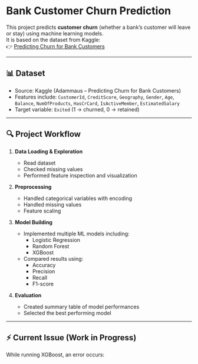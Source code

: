 # Bank Customer Churn Prediction

This project predicts **customer churn** (whether a bank’s customer will leave or stay) using machine learning models.  
It is based on the dataset from Kaggle:  
👉 [Predicting Churn for Bank Customers](https://www.kaggle.com/datasets/adammaus/predicting-churn-for-bank-customers)

---

## 📊 Dataset
- Source: Kaggle (Adammaus – Predicting Churn for Bank Customers)
- Features include: `CustomerId`, `CreditScore`, `Geography`, `Gender`, `Age`, `Balance`, `NumOfProducts`, `HasCrCard`, `IsActiveMember`, `EstimatedSalary`
- Target variable: `Exited` (1 → churned, 0 → retained)

---

## 🔍 Project Workflow
1. **Data Loading & Exploration**
   - Read dataset
   - Checked missing values
   - Performed feature inspection and visualization

2. **Preprocessing**
   - Handled categorical variables with encoding
   - Handled missing values
   - Feature scaling

3. **Model Building**
   - Implemented multiple ML models including:
     - Logistic Regression
     - Random Forest
     - XGBoost
   - Compared results using:
     - Accuracy
     - Precision
     - Recall
     - F1-score

4. **Evaluation**
   - Created summary table of model performances
   - Selected the best performing model

---

## ⚡ Current Issue (Work in Progress)
While running XGBoost, an error occurs:  
